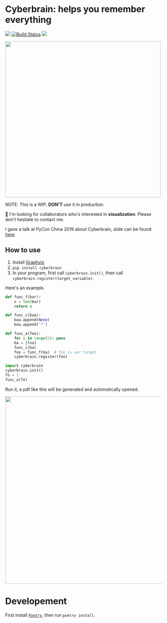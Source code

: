 # Cyberbrain: helps you remember everything

<img src="https://img.shields.io/badge/code%20style-black-000000.svg"> [![Build Status](https://dev.azure.com/laike9m/laike9m/_apis/build/status/laike9m.Cyberbrain?branchName=master)](https://dev.azure.com/laike9m/laike9m/_build/latest?definitionId=1&branchName=master) <img src="https://img.shields.io/badge/python-3.6.7%2B-blue">

<img width="500px" src="https://ae01.alicdn.com/kf/H8409631752a24540927419d7fb445196g.jpg"/>


NOTE: This is a WIP, **DON'T** use it in production.

📢 I'm looking for collaborators who's interested in **visualization**. Please don't hesitate to contact me.

I gave a talk at PyCon China 2019 about Cyberbrain, slide can be found [here](https://yanshuo.io/assets/player/?deck=5d6c9136d37616007449891e#/).

## How to use
1. Install [Graphviz](https://www.graphviz.org/download/)
2. `pip install cyberbrain`
3. In your program, first call `cyberbrain.init()`, then call `cyberbrain.register(target_variable)`.

Here's an example.

```python
def func_f(bar):
    x = len(bar)
    return x

def func_c(baa):
    baa.append(None)
    baa.append('?')

def func_a(foo):
    for i in range(2): pass
    ba = [foo]
    func_c(ba)
    foo = func_f(ba)  # foo is our target
    cyberbrain.register(foo)

import cyberbrain
cyberbrain.init()
fo = 1
func_a(fo)
```

Run it, a pdf like this will be generated and automatically opened.

<img width="600px" src="https://pic.superbed.cn/item/5d74c79c451253d178e9d58d.jpg">

# Developement
First install [`Poetry`](https://github.com/sdispater/poetry), then run `poetry install`.
